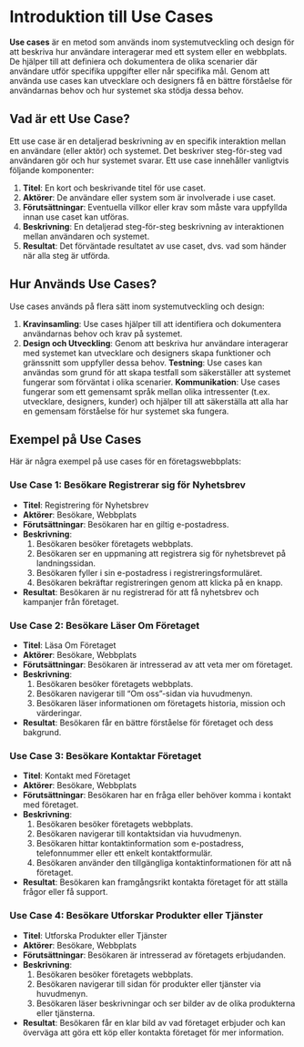 # Introduktion till Use Cases
**Use cases** är en metod som används inom systemutveckling och design för att beskriva hur användare interagerar med ett system eller en webbplats. De hjälper till att definiera och dokumentera de olika scenarier där användare utför specifika uppgifter eller når specifika mål. Genom att använda use cases kan utvecklare och designers få en bättre förståelse för användarnas behov och hur systemet ska stödja dessa behov.

## Vad är ett Use Case?
Ett use case är en detaljerad beskrivning av en specifik interaktion mellan en användare (eller aktör) och systemet. Det beskriver steg-för-steg vad användaren gör och hur systemet svarar. Ett use case innehåller vanligtvis följande komponenter:

1. **Titel**: En kort och beskrivande titel för use caset.
2. **Aktörer**: De användare eller system som är involverade i use caset.
3. **Förutsättningar**: Eventuella villkor eller krav som måste vara uppfyllda innan use caset kan utföras.
4. **Beskrivning**: En detaljerad steg-för-steg beskrivning av interaktionen mellan användaren och systemet.
5. **Resultat**: Det förväntade resultatet av use caset, dvs. vad som händer när alla steg är utförda.

## Hur Används Use Cases?
Use cases används på flera sätt inom systemutveckling och design:

1. **Kravinsamling**: Use cases hjälper till att identifiera och dokumentera användarnas behov och krav på systemet.
2. **Design och Utveckling**: Genom att beskriva hur användare interagerar med systemet kan utvecklare och designers skapa funktioner och gränssnitt som uppfyller dessa behov.
**Testning**: Use cases kan användas som grund för att skapa testfall som säkerställer att systemet fungerar som förväntat i olika scenarier.
**Kommunikation**: Use cases fungerar som ett gemensamt språk mellan olika intressenter (t.ex. utvecklare, designers, kunder) och hjälper till att säkerställa att alla har en gemensam förståelse för hur systemet ska fungera.

## Exempel på Use Cases
Här är några exempel på use cases för en företagswebbplats:

### Use Case 1: Besökare Registrerar sig för Nyhetsbrev
* **Titel**: Registrering för Nyhetsbrev
* **Aktörer**: Besökare, Webbplats
* **Förutsättningar**: Besökaren har en giltig e-postadress.
* **Beskrivning**:
  1. Besökaren besöker företagets webbplats.
  2. Besökaren ser en uppmaning att registrera sig för nyhetsbrevet på landningssidan.
  3. Besökaren fyller i sin e-postadress i registreringsformuläret.
  4. Besökaren bekräftar registreringen genom att klicka på en knapp.
* **Resultat**: Besökaren är nu registrerad för att få nyhetsbrev och kampanjer från företaget.

### Use Case 2: Besökare Läser Om Företaget
* **Titel**: Läsa Om Företaget
* **Aktörer**: Besökare, Webbplats
* **Förutsättningar**: Besökaren är intresserad av att veta mer om företaget.
* **Beskrivning**:
  1. Besökaren besöker företagets webbplats.
  2. Besökaren navigerar till “Om oss”-sidan via huvudmenyn.
  3. Besökaren läser informationen om företagets historia, mission och värderingar.
* **Resultat**: Besökaren får en bättre förståelse för företaget och dess bakgrund.

### Use Case 3: Besökare Kontaktar Företaget
* **Titel**: Kontakt med Företaget
* **Aktörer**: Besökare, Webbplats
* **Förutsättningar**: Besökaren har en fråga eller behöver komma i kontakt med företaget.
* **Beskrivning**:
  1. Besökaren besöker företagets webbplats.
  2. Besökaren navigerar till kontaktsidan via huvudmenyn.
  3. Besökaren hittar kontaktinformation som e-postadress, telefonnummer eller ett enkelt kontaktformulär.
  4. Besökaren använder den tillgängliga kontaktinformationen för att nå företaget.
* **Resultat**: Besökaren kan framgångsrikt kontakta företaget för att ställa frågor eller få support.

### Use Case 4: Besökare Utforskar Produkter eller Tjänster
* **Titel**: Utforska Produkter eller Tjänster
* **Aktörer**: Besökare, Webbplats
* **Förutsättningar**: Besökaren är intresserad av företagets erbjudanden.
* **Beskrivning**:
  1. Besökaren besöker företagets webbplats.
  2. Besökaren navigerar till sidan för produkter eller tjänster via huvudmenyn.
  3. Besökaren läser beskrivningar och ser bilder av de olika produkterna eller tjänsterna.
* **Resultat**: Besökaren får en klar bild av vad företaget erbjuder och kan överväga att göra ett köp eller kontakta företaget för mer information.